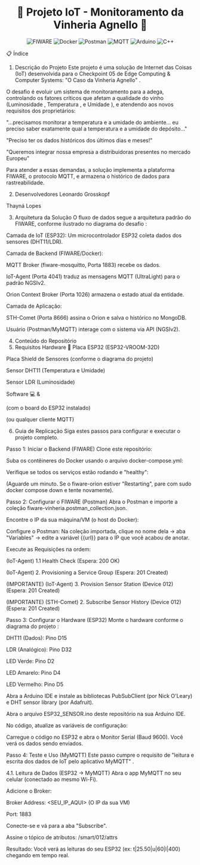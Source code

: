 <h1 align="center">🍇 Projeto IoT - Monitoramento da Vinheria Agnello 🍷</h1>

<p align="center"> <img src="" alt="FIWARE" /> <img src="" alt="Docker" /> <img src="" alt="Postman" /> <img src="" alt="MQTT" /> <img src="" alt="Arduino" /> <img src="" alt="C++" /> </p>

📋 Índice










1. Descrição do Projeto
Este projeto é uma solução de Internet das Coisas (IoT) desenvolvida para o Checkpoint 05 de Edge Computing & Computer Systems: "O Caso da Vinheria Agnello" .

O desafio é evoluir um sistema de monitoramento para a adega, controlando os fatores críticos que afetam a qualidade do vinho (Luminosidade , Temperatura , e Umidade ), e atendendo aos novos requisitos dos proprietários:

"...precisamos monitorar a temperatura e a umidade do ambiente... eu preciso saber exatamente qual a temperatura e a umidade do depósito..." 

"Preciso ter os dados históricos dos últimos dias e meses!" 

"Queremos integrar nossa empresa a distribuidoras presentes no mercado Europeu" 

Para atender a essas demandas, a solução implementa a plataforma FIWARE, o protocolo MQTT, e armazena o histórico de dados para rastreabilidade.

2. Desenvolvedores
Leonardo Grosskopf

Thayná Lopes

3. Arquitetura da Solução
O fluxo de dados segue a arquitetura padrão do FIWARE, conforme ilustrado no diagrama do desafio :


Camada de IoT (ESP32): Um microcontrolador ESP32  coleta dados dos sensores (DHT11/LDR).

Camada de Backend (FIWARE/Docker):

MQTT Broker (fiware-mosquitto, Porta 1883) recebe os dados.

IoT-Agent (Porta 4041) traduz as mensagens MQTT (UltraLight) para o padrão NGSIv2.

Orion Context Broker (Porta 1026) armazena o estado atual da entidade.

Camada de Aplicação:

STH-Comet (Porta 8666) assina o Orion e salva o histórico no MongoDB.

Usuário (Postman/MyMQTT) interage com o sistema via API (NGSIv2).

4. Conteúdo do Repositório
5. Requisitos
Hardware 🔌
Placa ESP32 (ESP32-VROOM-32D) 

Placa Shield de Sensores (conforme o diagrama do projeto) 

Sensor DHT11 (Temperatura e Umidade)

Sensor LDR (Luminosidade)

Software 💻
&


(com o board do ESP32 instalado)

(ou qualquer cliente MQTT)


6. Guia de Replicação
Siga estes passos para configurar e executar o projeto completo.

Passo 1: Iniciar o Backend (FIWARE)
Clone este repositório:

Suba os contêineres do Docker usando o arquivo docker-compose.yml:

Verifique se todos os serviços estão rodando e "healthy":

(Aguarde um minuto. Se o fiware-orion estiver "Restarting", pare com sudo docker compose down e tente novamente).

Passo 2: Configurar o FIWARE (Postman)
Abra o Postman e importe a coleção fiware-vinheria.postman_collection.json.

Encontre o IP da sua máquina/VM (o host do Docker):

Configure o Postman: Na coleção importada, clique no nome dela -> aba "Variables" -> edite a variável {{url}} para o IP que você acabou de anotar.

Execute as Requisições na ordem:

(IoT-Agent) 1.1 Health Check (Espera: 200 OK)

(IoT-Agent) 2. Provisioning a Service Group (Espera: 201 Created)


(IMPORTANTE) (IoT-Agent) 3. Provision Sensor Station (Device 012) (Espera: 201 Created) 


(IMPORTANTE) (STH-Comet) 2. Subscribe Sensor History (Device 012) (Espera: 201 Created) 

Passo 3: Configurar o Hardware (ESP32)
Monte o hardware conforme o diagrama do projeto :

DHT11 (Dados): Pino D15

LDR (Analógico): Pino D32

LED Verde: Pino D2

LED Amarelo: Pino D4

LED Vermelho: Pino D5

Abra a Arduino IDE e instale as bibliotecas PubSubClient (por Nick O'Leary) e DHT sensor library (por Adafruit).

Abra o arquivo ESP32_SENSOR.ino deste repositório na sua Arduino IDE.

No código, atualize as variáveis de configuração:

Carregue o código no ESP32 e abra o Monitor Serial (Baud 9600). Você verá os dados sendo enviados.

Passo 4: Teste e Uso (MyMQTT)
Este passo cumpre o requisito de "leitura e escrita dos dados de IoT pelo aplicativo MyMQTT" .

4.1. Leitura de Dados (ESP32 -> MyMQTT)
Abra o app MyMQTT no seu celular (conectado ao mesmo Wi-Fi).

Adicione o Broker:

Broker Address: <SEU_IP_AQUI> (O IP da sua VM)

Port: 1883

Conecte-se e vá para a aba "Subscribe".

Assine o tópico de atributos: /smart/012/attrs

Resultado: Você verá as leituras do seu ESP32 (ex: t|25.50|u|60|l|400) chegando em tempo real.

